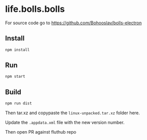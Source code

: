 # life.bolls.bolls

For source code go to https://github.com/Bohooslav/bolls-electron

## Install

```bash
npm install
```

## Run

```bash
npm start
```

## Build

```bash
npm run dist
```

Then tar.xz and copypaste the `linux-unpacked.tar.xz` folder here.

Update the `.appdata.xml` file with the new version number.

Then open PR against fluthub repo
